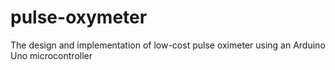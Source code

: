 # pulse-oxymeter
 The design and implementation of low-cost pulse oximeter using an Arduino Uno microcontroller
